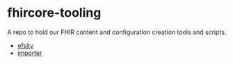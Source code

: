 # fhircore-tooling

A repo to hold our FHIR content and configuration creation tools and scripts.

- [efsity](https://github.com/onaio/fhircore-tooling/tree/main/efsity)
- [importer](https://github.com/onaio/fhircore-tooling/tree/main/importer)
